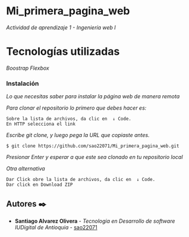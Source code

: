 # Mi_primera_pagina_web

_Actividad de aprendizaje 1 - Ingeniería web I_

# Tecnologías utilizadas

_Boostrap_
_Flexbox_

### Instalación

_Lo que necesitas saber para instalar la página web de manera remota_

_Para clonar el repositorio lo primero que debes hacer es:_

```
Sobre la lista de archivos, da clic en  ↓ Code.
En HTTP selecciona el link
```

_Escribe git clone, y luego pega la URL que copiaste antes._

```
$ git clone https://github.com/sao22071/Mi_primera_pagina_web.git
```

_Presionar Enter y esperar a que este sea clonado en tu repositorio local_

_Otra alternativa_

```
Dar Click obre la lista de archivos, da clic en  ↓ Code.
Dar click en Download ZIP
```

## Autores ✒️

- **Santiago Alvarez Olivera** - _Tecnologia en Desarrollo de software IUDigital de Antioquia_ - [sao22071](https://github.com/sao22071)
